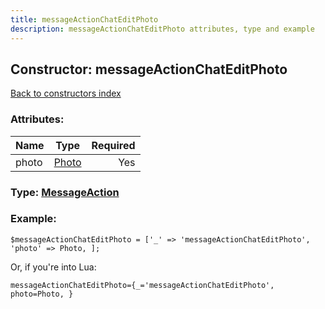 ```yaml
---
title: messageActionChatEditPhoto
description: messageActionChatEditPhoto attributes, type and example
---
```

## Constructor: messageActionChatEditPhoto  
[Back to constructors index](index.md)



### Attributes:

| Name     |    Type       | Required |
|----------|:-------------:|---------:|
|photo|[Photo](../types/Photo.md) | Yes|



### Type: [MessageAction](../types/MessageAction.md)


### Example:

```
$messageActionChatEditPhoto = ['_' => 'messageActionChatEditPhoto', 'photo' => Photo, ];
```  

Or, if you're into Lua:  


```
messageActionChatEditPhoto={_='messageActionChatEditPhoto', photo=Photo, }

```


